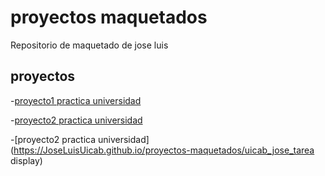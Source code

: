 # proyectos maquetados

Repositorio de maquetado de jose luis

## proyectos

-[proyecto1 practica universidad](https://JoseLuisUicab.github.io/proyectos-maquetados/uicab_can_jose_Tablas)

-[proyecto2 practica universidad](https://JoseLuisUicab.github.io/proyectos-maquetados/uicab_can_jose_tecnologico)

-[proyecto2 practica universidad](https://JoseLuisUicab.github.io/proyectos-maquetados/uicab_jose_tarea display)
